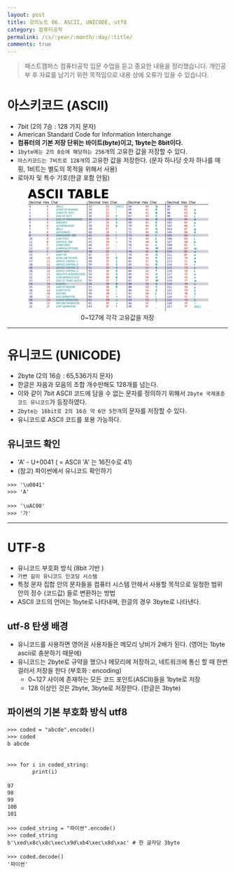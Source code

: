 ```yaml
---
layout: post
title: 강의노트 06. ASCII, UNICODE, utf8
category: 컴퓨터공학
permalink: /cs/:year/:month/:day/:title/
comments: true
---
```

> 패스트캠퍼스 컴퓨터공학 입문 수업을 듣고 중요한 내용을 정리했습니다. 개인공부 후 자료를 남기기 위한 목적임으로 내용 상에 오류가 있을 수 있습니다.


# 아스키코드 (ASCII)
- 7bit (2의 7승 : 128 가지 문자)
- American Standard Code for Information Interchange
- **컴퓨터의 기본 저장 단위는 바이트(byte)이고, 1byte는 8bit이다.**
- `1byte에는 2의 8승에 해당하는 256개`의 고유한 값을 저장할 수 있다.
- `아스키코드는 7비트로 128개`의 고유한 값을 저장한다. (문자 하나당 숫자 하나를 매핑, 1비트는 별도의 목적을 위해서 사용)
- 로마자 및 특수 기호(한글 포함 안됨)

<center>
 <figure>
 <img src="/assets/post-img/cs/ASCII-Table.png" alt="views">
 <figcaption>0~127에 각각 고유값을 저장</figcaption>
 </figure>
 </center>

---

# 유니코드 (UNICODE)
- 2byte (2의 16승 : 65,536가지 문자)
- 한글은 자음과 모음의 조합 개수만해도 128개를 넘는다.
- 이와 같이 7bit ASCII 코드에 담을 수 없는 문자를 정의하기 위해서 `2byte 국제표준코드 유니코드`가 등장하였다.
- `2byte는 16bit로 2의 16승 약 6만 5천개`의 문자를 저장할 수 있다.
- 유니코드로 ASCII 코드를 포용 가능하다.

## 유니코드 확인
- 'A' - U+0041 ( = ASCII 'A' 는 16진수로 41)
- (참고) 파이썬에서 유니코드 확인하기

```shell
>>> '\u0041'
>>> 'A'

>>> '\uAC00'
>>> '가'
```

---

# UTF-8
- 유니코드 부호화 방식 (8bit 기반 )
- `가변 길이 유니코드 인코딩 시스템`
- 특정 문자 집합 안의 문자들을 컴퓨터 시스템 안헤서 사용할 목적으로 일정한 범위 안의 정수 (코드값) 들로 변환하는 방법
- ASCII 코드의 언어는 1byte로 나타내며, 한글의 경우 3byte로 나타낸다.

## utf-8 탄생 배경
- 유니코드를 사용하면 영어권 사용자들은 메모리 낭비가 2배가 된다. (영어는 1byte ascii로 충분하기 때문에)
- 유니코드는 2byte로 규약을 했으나 메모리에 저장하고, 네트워크에 통신 할 때 한번 걸러서 저장을 한다 (부호화 : encoding)
    - 0~127 사이에 존재하는 모든 코드 포인트(ASCII)들을 1byte로 저장
    - 128 이상인 것은 2byte, 3byte로 저장한다. (한글은 3byte)

## 파이썬의 기본 부호화 방식 utf8

```
>>> coded = "abcde".encode()
>>> coded
b abcde


>>> for i in coded_string:
        print(i)

97
98
99
100
101

>>> coded_string = "파이썬".encode()
>>> coded_string
b'\xed\x8c\x8c\xec\x9d\xb4\xec\x8d\xac' # 한 글자당 3byte

>>> coded.decode()
'파이썬'
```
